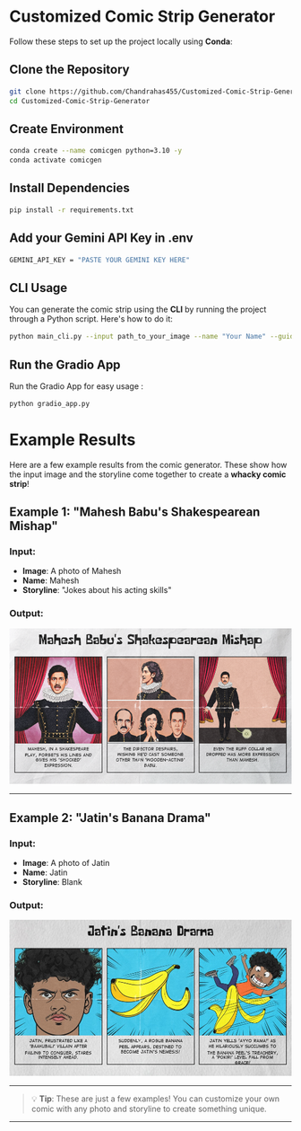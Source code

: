 # Customized Comic Strip Generator

Follow these steps to set up the project locally using **Conda**:

##  Clone the Repository

```bash
git clone https://github.com/Chandrahas455/Customized-Comic-Strip-Generator.git
cd Customized-Comic-Strip-Generator
```

##  Create Environment

```bash
conda create --name comicgen python=3.10 -y
conda activate comicgen
```

##  Install Dependencies

```bash
pip install -r requirements.txt
```

##  Add your Gemini API Key in .env

```bash
GEMINI_API_KEY = "PASTE YOUR GEMINI KEY HERE"
```

## CLI Usage

You can  generate the comic strip using the **CLI**  by running the project through a Python script. Here's how to do it:

```bash
python main_cli.py --input path_to_your_image --name "Your Name" --guide "Optional storyline prompt"
```

## Run the Gradio App

Run the Gradio App for easy usage :

```bash
python gradio_app.py
```
# Example Results

Here are a few example results from the comic generator. These show how the input image and the storyline come together to create a **whacky comic strip**!

## Example 1: "Mahesh Babu's Shakespearean Mishap"

### Input:

- **Image**: A photo of Mahesh
- **Name**: Mahesh
- **Storyline**: "Jokes about his acting skills"

### Output:

![Alice's Comic](Examples/Example1.png)

---

## Example 2: "Jatin's Banana Drama"

### Input:

- **Image**: A photo of Jatin
- **Name**: Jatin
- **Storyline**: Blank

### Output:

![Bob's Comic](Examples/Example2.png)

---

> 💡 **Tip**: These are just a few examples! You can customize your own comic with any photo and storyline to create something unique.

---




